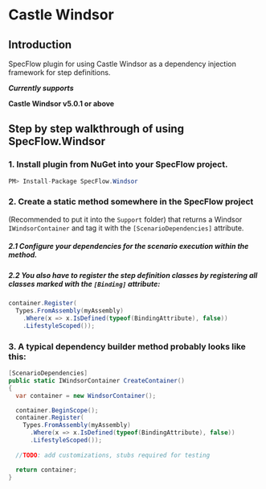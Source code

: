 # Castle Windsor

## Introduction
SpecFlow plugin for using Castle Windsor as a dependency injection framework for step definitions.

***Currently supports***

**Castle Windsor v5.0.1 or above**

## Step by step walkthrough of using SpecFlow.Windsor

### 1.  Install plugin from NuGet into your SpecFlow project.

```csharp
PM> Install-Package SpecFlow.Windsor
```
### 2.  Create a static method somewhere in the SpecFlow project  
  (Recommended to put it into the `Support` folder) that returns a Windsor `IWindsorContainer` and tag it with the `[ScenarioDependencies]` attribute. 
  ##### 2.1 Configure your dependencies for the scenario execution within the method. 
  ##### 2.2 You also have to register the step definition classes by registering all classes marked with the `[Binding]` attribute:

```csharp
container.Register(
  Types.FromAssembly(myAssembly)
    .Where(x => x.IsDefined(typeof(BindingAttribute), false))
    .LifestyleScoped());
```
  ### 3. A typical dependency builder method probably looks like this:

```csharp
[ScenarioDependencies]
public static IWindsorContainer CreateContainer()
{
  var container = new WindsorContainer();

  container.BeginScope();
  container.Register(
    Types.FromAssembly(myAssembly)
      .Where(x => x.IsDefined(typeof(BindingAttribute), false))
      .LifestyleScoped());
	  
  //TODO: add customizations, stubs required for testing

  return container;
}
```
